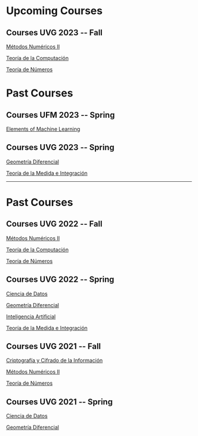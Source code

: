 # Upcoming Courses

## Courses UVG 2023 -- Fall

[Métodos Numéricos II]()

[Teoría de la Computación]()

[Teoría de Números]()



# Past Courses

## Courses UFM 2023 -- Spring

[Elements of Machine Learning](https://pfafner.github.io/ml2023/)


## Courses UVG 2023 -- Spring

[Geometría Diferencial](https://pfafner.github.io/gd2023/)

[Teoría de la Medida e Integración](https://pfafner.github.io/tm2023/)



---

# Past Courses


## Courses UVG 2022 -- Fall

[Métodos Numéricos II](https://pfafner.github.io/opt2022/)

[Teoría de la Computación](https://pfafner.github.io/tc2022/)

[Teoría de Números](https://pfafner.github.io/tn2022/)


## Courses UVG 2022 -- Spring

[Ciencia de Datos](https://pfafner.github.io/cd2022/)

[Geometría Diferencial](https://pfafner.github.io/gd2022/)

[Inteligencia Artificial](https://pfafner.github.io/ia2022/)

[Teoría de la Medida e Integración](https://pfafner.github.io/tm2022/)


## Courses UVG 2021 -- Fall

[Criptografía y Cifrado de la Información](https://pfafner.github.io/cr2021/)

[Métodos Numéricos II](https://pfafner.github.io/opt2021/)

[Teoría de Números](https://pfafner.github.io/tn2021/)


## Courses UVG 2021 -- Spring

[Ciencia de Datos](https://pfafner.github.io/cd2021/)

[Geometría Diferencial](https://pfafner.github.io/gd2021/)
